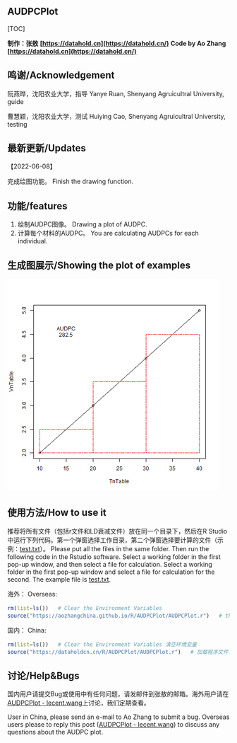 ## AUDPCPlot

[TOC]

**制作：张敖** **[https://datahold.cn](https://datahold.cn/)** 
**Code by Ao Zhang [https://datahold.cn](https://datahold.cn/)**

## 鸣谢/Acknowledgement

阮燕晔，沈阳农业大学，指导
Yanye Ruan, Shenyang Agruicultral University, guide

曹慧颖，沈阳农业大学，测试
Huiying Cao, Shenyang Agruicultral University, testing

## 最新更新/Updates

【2022-06-08】

完成绘图功能。
Finish the drawing function.

## 功能/features

1. 绘制AUDPC图像。
   Drawing a plot of AUDPC.
1. 计算每个材料的AUDPC。
   You are calculating AUDPCs for each individual.

## 生成图展示/Showing the plot of examples

  ![AUDPCPlot](image\AUDPCPlot.png)
## 使用方法/How to use it

推荐将所有文件（包括r文件和LD衰减文件）放在同一个目录下，然后在R Studio中运行下列代码。第一个弹窗选择工作目录，第二个弹窗选择要计算的文件（示例：[test.txt](test.txt)）。
Please put all the files in the same folder. Then run the following code in the Rstudio software. Select a working folder in the first pop-up window, and then select a file for calculation. Select a working folder in the first pop-up window and select a file for calculation for the second. The example file is [test.txt](test.txt).

海外：
Overseas:

```r
rm(list=ls())   # Clear the Environment Variables
source("https://aozhangchina.github.io/R/AUDPCPlot/AUDPCPlot.r")   # the internet is required.
```

国内：
China:

```R
rm(list=ls())   # Clear the Environment Variables 清空环境变量 
source("https://dataholdcn.cn/R/AUDPCPlot/AUDPCPlot.r")   # 加载程序文件，需要联网
```

## 讨论/Help&Bugs

国内用户请提交Bug或使用中有任何问题，请发邮件到张敖的邮箱。海外用户请在[AUDPCPlot - lecent.wang](https://lecent.wang/d/70-audpcplot)上讨论，我们定期查看。

User in China, please send an e-mail to Ao Zhang to submit a bug. Overseas users please to reply this post ([AUDPCPlot - lecent.wang](https://lecent.wang/d/70-audpcplot)) to discuss any questions about the AUDPC plot.

